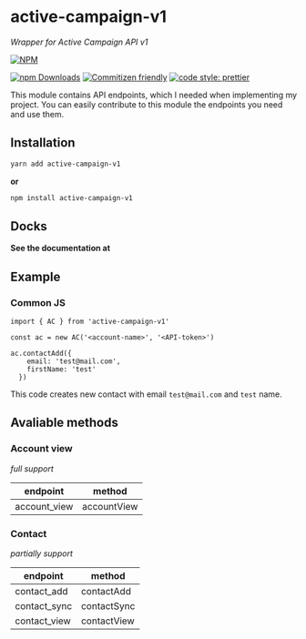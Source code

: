 # active-campaign-v1
_Wrapper for Active Campaign API v1_

[![NPM](https://nodei.co/npm/active-campaign-v1.png?downloads=true&downloadRank=true)](https://nodei.co/npm/active-campaign-v1/)

[![npm Downloads](https://img.shields.io/npm/dm/active-campaign-v1.svg?style=flat-square)](https://npmcharts.com/compare/active-campaign-v1?minimal=true)
[![Commitizen friendly](https://img.shields.io/badge/commitizen-friendly-brightgreen.svg?style=flat-square)](http://commitizen.github.io/cz-cli/)
[![code style: prettier](https://img.shields.io/badge/code_style-prettier-ff69b4.svg?style=flat-square&logo=prettier)](https://github.com/prettier/prettier)

This module contains API endpoints, which I needed when implementing my project. You can easily contribute to this module the endpoints you need and use them.

## Installation
```BASH
yarn add active-campaign-v1
```
**or**
```BASH
npm install active-campaign-v1
```

## Docks
**See the documentation at []()**

## Example

### Common JS

```JS
import { AC } from 'active-campaign-v1'

const ac = new AC('<account-name>', '<API-token>')

ac.contactAdd({
    email: 'test@mail.com',
    firstName: 'test'
  })
```

This code creates new contact with email `test@mail.com` and `test` name.

## Avaliable methods

### Account view
_full support_

|   endpoint   |    method   |
|     ----     |     ----    |
| account_view | accountView |

### Contact
_partially support_

|   endpoint   |    method   |
|     ----     |     ----    |
| contact_add  | contactAdd  |
| contact_sync | contactSync |
| contact_view | contactView |
